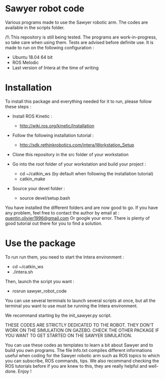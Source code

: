 # Sawyer robot code

Various programs made to use the Sawyer robotic arm. The codes are available in the scripts folder.

/!\ This repository is still being tested. The programs are work-in-progress,
    so take care when using them. Tests are advised before definite use. 
    It is made to run on the following configuration :
* Ubuntu 18.04 64 bit
* ROS Melodic
* Last version of Intera at the time of writing

# Installation 

To install this package and everything needed for it to run, please follow these steps :
* Install ROS Kinetic :
	- http://wiki.ros.org/kinetic/Installation

* Follow the following installation tutorial :
	- http://sdk.rethinkrobotics.com/intera/Workstation_Setup

* Clone this repository in the src folder of your workstation

* Go into the root folder of your workstation and build your project :
	- cd ~/catkin_ws (by default when following  the installation tutorial)
	- catkin_make

* Source your devel folder :
	- source devel/setup.bash

You have installed the different folders and are now good to go. If you have any problem, feel free to contact the author by 
email at :
quentin.olivier1996@gmail.com
Or google your error. There is plenty of good tutorial out there for you to find a solution.

# Use the package

To run run them, you need to start the Intera environment :
* cd ~/catkin_ws
* ./intera.sh 
	
Then, launch the script you want :
* rosrun sawyer_robot_code <desired script>

You can use several terminals to launch several scripts at once, but all the terminal you want to use must be running the Intera environment.

We recommand starting by the init_sawyer.py script.

THESE CODES ARE STRICTLY DEDICATED TO THE ROBOT.
THEY DON'T WORK ON THE SIMULATION ON GAZEBO.
CHECK THE OTHER PACKAGE IF YOU WANT TO GET STARTED ON THE SAWYER SIMULATION.

You can use these codes as templates to learn a bit about Sawyer and to build you own programs. The file Info.txt 
compiles different informations useful when coding for the Sawyer robotic arm such as ROS topics to which you can subscribe, 
ROS commands, tips. We also recommand checking the ROS tutorials before if you are knew to this, they are really helpful 
and well-done.
Enjoy !
